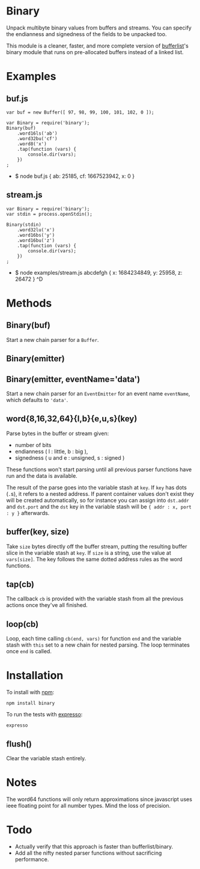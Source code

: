 Binary
======

Unpack multibyte binary values from buffers and streams.
You can specify the endianness and signedness of the fields to be unpacked too.

This module is a cleaner, faster, and more complete version of
[bufferlist](https://github.com/substack/node-bufferlist)'s binary module that
runs on pre-allocated buffers instead of a linked list.

Examples
========

buf.js
------
    var buf = new Buffer([ 97, 98, 99, 100, 101, 102, 0 ]);

    var Binary = require('binary');
    Binary(buf)
        .word16ls('ab')
        .word32bu('cf')
        .word8('x')
        .tap(function (vars) {
            console.dir(vars);
        })
    ;
-
    $ node buf.js
    { ab: 25185, cf: 1667523942, x: 0 }

stream.js
---------

    var Binary = require('binary');
    var stdin = process.openStdin();
    
    Binary(stdin)
        .word32lu('x')
        .word16bs('y')
        .word16bu('z')
        .tap(function (vars) {
            console.dir(vars);
        })
    ;
-
    $ node examples/stream.js
    abcdefgh
    { x: 1684234849, y: 25958, z: 26472 }
    ^D

Methods
=======

Binary(buf)
-----------

Start a new chain parser for a `Buffer`.

Binary(emitter)
---------------
Binary(emitter, eventName='data')
---------------------------------

Start a new chain parser for an `EventEmitter` for an event name `eventName`,
which defaults to `'data'`.

word{8,16,32,64}{l,b}{e,u,s}(key)
----------------------------------

Parse bytes in the buffer or stream given:

* number of bits
* endianness ( l : little, b : big ),
* signedness ( u and e : unsigned, s : signed )

These functions won't start parsing until all previous parser functions have run
and the data is available.

The result of the parse goes into the variable stash at `key`.
If `key` has dots (`.`s), it refers to a nested address. If parent container
values don't exist they will be created automatically, so for instance you can
assign into `dst.addr` and `dst.port` and the `dst` key in the variable stash
will be `{ addr : x, port : y }` afterwards.

buffer(key, size)
-----------------

Take `size` bytes directly off the buffer stream, putting the resulting buffer
slice in the variable stash at `key`. If `size` is a string, use the value at
`vars[size]`. The key follows the same dotted address rules as the word
functions.

tap(cb)
-------

The callback `cb` is provided with the variable stash from all the previous
actions once they've all finished.

loop(cb)
--------

Loop, each time calling `cb(end, vars)` for function `end` and the variable
stash with `this` set to a new chain for nested parsing. The loop terminates
once `end` is called.

Installation
============

To install with [npm](http://github.com/isaacs/npm):
 
    npm install binary

To run the tests with [expresso](http://github.com/visionmedia/expresso):

    expresso

flush()
-------

Clear the variable stash entirely.

Notes
=====

The word64 functions will only return approximations since javascript uses ieee
floating point for all number types. Mind the loss of precision.

Todo
====

* Actually verify that this approach is faster than bufferlist/binary.
* Add all the nifty nested parser functions without sacrificing performance.

